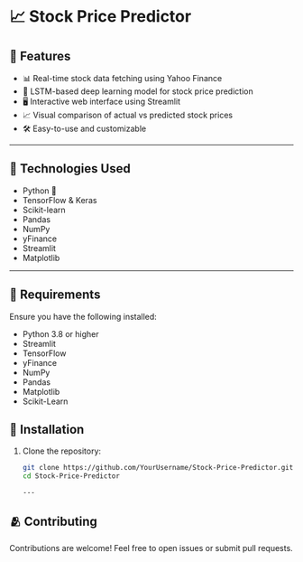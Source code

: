# 📈 Stock Price Predictor



## 🚀 Features

- 📊 Real-time stock data fetching using Yahoo Finance  
- 🤖 LSTM-based deep learning model for stock price prediction  
- 🖥️ Interactive web interface using Streamlit  
- 📈 Visual comparison of actual vs predicted stock prices  
- 🛠️ Easy-to-use and customizable  

---

## 🧠 Technologies Used

- Python 🐍  
- TensorFlow & Keras  
- Scikit-learn  
- Pandas  
- NumPy  
- yFinance  
- Streamlit  
- Matplotlib  

---

## 📝 Requirements

Ensure you have the following installed:

- Python 3.8 or higher
- Streamlit
- TensorFlow
- yFinance
- NumPy
- Pandas
- Matplotlib
- Scikit-Learn

## 🤖 Installation

1. Clone the repository:
   ```bash
   git clone https://github.com/YourUsername/Stock-Price-Predictor.git
   cd Stock-Price-Predictor

   ---

## 🫂 Contributing
Contributions are welcome! Feel free to open issues or submit pull requests.




